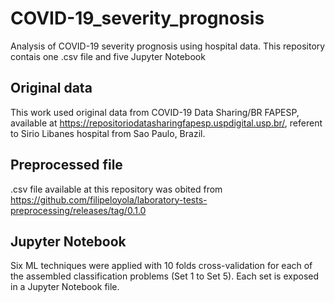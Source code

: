 # COVID-19_severity_prognosis
Analysis of COVID-19 severity prognosis using hospital data. This repository contais one .csv file and five Jupyter Notebook

## Original data
This work used original data from COVID-19 Data Sharing/BR FAPESP, available at https://repositoriodatasharingfapesp.uspdigital.usp.br/, referent to Sirio Libanes hospital from Sao Paulo, Brazil.

## Preprocessed file
.csv file available at this repository was obited from https://github.com/filipeloyola/laboratory-tests-preprocessing/releases/tag/0.1.0

## Jupyter Notebook
Six ML techniques were applied with 10 folds cross-validation for each of the assembled classification problems (Set 1 to Set 5). Each set is exposed in a Jupyter Notebook file.
